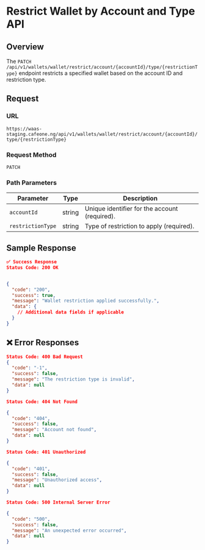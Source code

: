 # Restrict Wallet by Account and Type API

## Overview  

The `PATCH /api/v1/wallets/wallet/restrict/account/{accountId}/type/{restrictionType}` endpoint restricts a specified wallet based on the account ID and restriction type.

## Request

### **URL**

`https://waas-staging.cafeone.ng/api/v1/wallets/wallet/restrict/account/{accountId}/type/{restrictionType}`

### **Request Method**

`PATCH`

### **Path Parameters**

| Parameter          | Type   | Description                              |
|--------------------|--------|------------------------------------------|
| `accountId`        | string | Unique identifier for the account (required). |
| `restrictionType`  | string | Type of restriction to apply (required).   |

## Sample Response

```json
✅ Success Response
Status Code: 200 OK


{
  "code": "200",
  "success": true,
  "message": "Wallet restriction applied successfully.",
  "data": {
    // Additional data fields if applicable
  }
}
```

## ❌ Error Responses

```json
Status Code: 400 Bad Request
{
  "code": "-1",
  "success": false,
  "message": "The restriction type is invalid",
  "data": null
}

Status Code: 404 Not Found

{
  "code": "404",
  "success": false,
  "message": "Account not found",
  "data": null
}

Status Code: 401 Unauthorized

{
  "code": "401",
  "success": false,
  "message": "Unauthorized access",
  "data": null
}

Status Code: 500 Internal Server Error

{
  "code": "500",
  "success": false,
  "message": "An unexpected error occurred",
  "data": null
}
